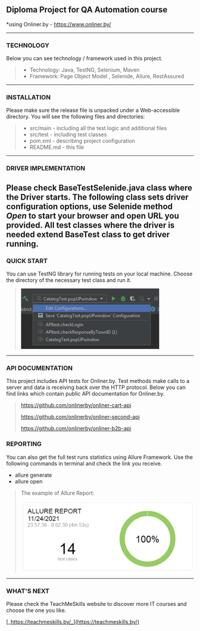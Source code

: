 ## Diploma Project for QA Automation course
 *using Onliner.by  -   https://www.onliner.by/  


---
### TECHNOLOGY

Below you can see technology / framework used in this project. 

> * Technology: Java, TestNG, Selenium, Maven
> * Framework: Page Object Model , Selenide, Allure, RestAssured
---

### INSTALLATION

Please make sure the release file is unpacked under  a Web-accessible directory. You will see the following files and directories:

> * src/main  - including all the test logic and additional files
> * src/test - including test classes
> * pom.xml - describing project configuration
> * README.md - this file

---
### DRIVER IMPLEMENTATION 

Please check BaseTestSelenide.java class where the Driver starts.
The following class sets driver configuration options, use Selenide method _**Open**_  to start your browser and open URL you provided.
All test classes where the driver is needed extend BaseTest class to get driver running.
---
### QUICK START 

You can use TestNG library for running tests on your local machine.
Choose the directory of the necessary test class and run it.

>![configurations](config.png?raw=true "Title")
---
### API DOCUMENTATION

This project includes API tests for Onliner.by.
Test methods make calls to a server and data is receiving back over the HTTP protocol.
Below you can find links which contain public API documentation for Onliner.by.
>https://github.com/onlinerby/onliner-cart-api
> 
> https://github.com/onlinerby/onliner-second-api
> 
> https://github.com/onlinerby/onliner-b2b-api
### REPORTING
You can also get the full test runs statistics using Allure Framework.
Use the following commands in terminal and check the link you receive.
* allure generate 
* allure open 

>The example of Allure Report:
>
>![allure](report.png)

---
### WHAT'S NEXT 
Please check the TeachMeSkills website to discover more IT courses and choose the one you like.

[_https://teachmeskills.by/_](https://teachmeskills.by/)